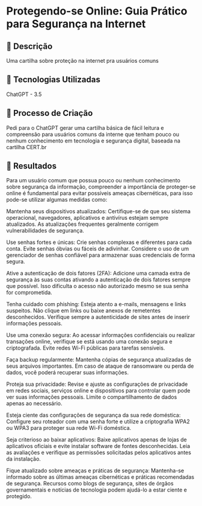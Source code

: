 # Protegendo-se Online: Guia Prático para Segurança na Internet

## 📒 Descrição
Uma cartilha sobre proteção na internet pra usuários comuns

## 🤖 Tecnologias Utilizadas
ChatGPT - 3.5
## 🧐 Processo de Criação
Pedi para o ChatGPT gerar uma cartilha básica de fácil leitura e compreensão para usuários comuns da interne que tenham pouco ou nenhum conhecimento em tecnologia e segurança digital, baseada na cartilha CERT.br

## 🚀 Resultados
Para um usuário comum que possua pouco ou nenhum conhecimento sobre segurança da informação, compreender a importância de proteger-se online é fundamental para evitar possíveis ameaças cibernéticas, para isso pode-se utilizar algumas medidas como:

Mantenha seus dispositivos atualizados: Certifique-se de que seu sistema operacional, navegadores, aplicativos e antivírus estejam sempre atualizados. As atualizações frequentes geralmente corrigem vulnerabilidades de segurança.

Use senhas fortes e únicas: Crie senhas complexas e diferentes para cada conta. Evite senhas óbvias ou fáceis de adivinhar. Considere o uso de um gerenciador de senhas confiável para armazenar suas credenciais de forma segura.

Ative a autenticação de dois fatores (2FA): Adicione uma camada extra de segurança às suas contas ativando a autenticação de dois fatores sempre que possível. Isso dificulta o acesso não autorizado mesmo se sua senha for comprometida.

Tenha cuidado com phishing: Esteja atento a e-mails, mensagens e links suspeitos. Não clique em links ou baixe anexos de remetentes desconhecidos. Verifique sempre a autenticidade de sites antes de inserir informações pessoais.

Use uma conexão segura: Ao acessar informações confidenciais ou realizar transações online, verifique se está usando uma conexão segura e criptografada. Evite redes Wi-Fi públicas para tarefas sensíveis.

Faça backup regularmente: Mantenha cópias de segurança atualizadas de seus arquivos importantes. Em caso de ataque de ransomware ou perda de dados, você poderá recuperar suas informações.

Proteja sua privacidade: Revise e ajuste as configurações de privacidade em redes sociais, serviços online e dispositivos para controlar quem pode ver suas informações pessoais. Limite o compartilhamento de dados apenas ao necessário.

Esteja ciente das configurações de segurança da sua rede doméstica: Configure seu roteador com uma senha forte e utilize a criptografia WPA2 ou WPA3 para proteger sua rede Wi-Fi doméstica.

Seja criterioso ao baixar aplicativos: Baixe aplicativos apenas de lojas de aplicativos oficiais e evite instalar software de fontes desconhecidas. Leia as avaliações e verifique as permissões solicitadas pelos aplicativos antes da instalação.

Fique atualizado sobre ameaças e práticas de segurança: Mantenha-se informado sobre as últimas ameaças cibernéticas e práticas recomendadas de segurança. Recursos como blogs de segurança, sites de órgãos governamentais e notícias de tecnologia podem ajudá-lo a estar ciente e protegido.

